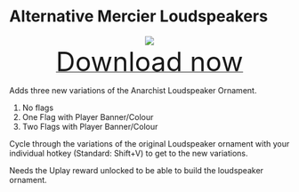 # Alternative Mercier Loudspeakers

<div align=center><img src="_media/Anno1800/mod_banners/smallmodscollection/banner7.png"/></div>

<div align=center><a href="https://g-4169.modapi.io/v1/games/4169/mods/3227389/files/4129250/download"> <font size="40">Download now</font></a></div>

Adds three new variations of the Anarchist Loudspeaker Ornament.

1. No flags
2. One Flag with Player Banner/Colour
3. Two Flags with Player Banner/Colour

Cycle through the variations of the original Loudspeaker ornament with your individual hotkey (Standard: Shift+V) to get to the new variations.

Needs the Uplay reward unlocked to be able to build the loudspeaker ornament.